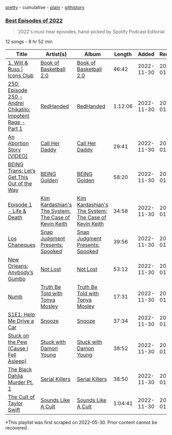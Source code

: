 [pretty](/playlists/pretty/37i9dQZF1DXdlkPQJ1PlTQ.md) - cumulative - [plain](/playlists/plain/37i9dQZF1DXdlkPQJ1PlTQ) - [githistory](https://github.githistory.xyz/mackorone/spotify-playlist-archive/blob/main/playlists/plain/37i9dQZF1DXdlkPQJ1PlTQ)

### [Best Episodes of 2022](https://open.spotify.com/playlist/37i9dQZF1DXdlkPQJ1PlTQ)

> 2022's must hear episodes, hand\-picked by Spotify Podcast Editorial

12 songs - 8 hr 52 min

| Title | Artist(s) | Album | Length | Added | Removed |
|---|---|---|---|---|---|
| [1\. Wilt & Russ \| Icons Club](https://open.spotify.com/episode/3uJ90au2hOmNTVH459pzJD) | [Book of Basketball 2.0](https://open.spotify.com/show/6ePgqbuKwFIcdxis8oPhGU) | [Book of Basketball 2.0](https://open.spotify.com/show/6ePgqbuKwFIcdxis8oPhGU) | 46:42 | 2022-11-30 | 2023-01-18 |
| [250: Episode 250 \- Andrei Chikatilo: Impotent Rage \- Part 1](https://open.spotify.com/episode/1z4PkEJnpoTFmge58h2ipz) | [RedHanded](https://open.spotify.com/show/0emVYc04B4y5UzBIvA0axo) | [RedHanded](https://open.spotify.com/show/0emVYc04B4y5UzBIvA0axo) | 1:12:06 | 2022-11-30 | 2023-01-18 |
| [An Abortion Story \[VIDEO\]](https://open.spotify.com/episode/03sc8HVIeuQs8fLZyIKTAw) | [Call Her Daddy](https://open.spotify.com/show/7bnjJ7Va1nM07Um4Od55dW) | [Call Her Daddy](https://open.spotify.com/show/7bnjJ7Va1nM07Um4Od55dW) | 29:41 | 2022-11-30 | 2023-01-18 |
| [BEING Trans: Let’s Get This Out of the Way](https://open.spotify.com/episode/34E24gKBlmjb7oamZKPmB9) | [BEING Golden](https://open.spotify.com/show/6bDYVX6FZWOFsSDe84UIG3) | [BEING Golden](https://open.spotify.com/show/6bDYVX6FZWOFsSDe84UIG3) | 58:20 | 2022-11-30 | 2023-01-18 |
| [Episode 1 \- Life & Death](https://open.spotify.com/episode/73bMC7mNYOfKXejbtzKEAo) | [Kim Kardashian's The System: The Case of Kevin Keith](https://open.spotify.com/show/1nm1qDaAEAiOv7pBX7TKTE) | [Kim Kardashian's The System: The Case of Kevin Keith](https://open.spotify.com/show/1nm1qDaAEAiOv7pBX7TKTE) | 34:58 | 2022-11-30 | 2023-01-18 |
| [Los Chaneques](https://open.spotify.com/episode/77HDfCKXISBxmYrCVbhH0r) | [Snap Judgment Presents: Spooked](https://open.spotify.com/show/76571Rfl3m7PLJQZKQIGCT) | [Snap Judgment Presents: Spooked](https://open.spotify.com/show/76571Rfl3m7PLJQZKQIGCT) | 39:56 | 2022-11-30 | 2023-01-18 |
| [New Orleans: Anybody’s Gumbo](https://open.spotify.com/episode/1IQwDAxLe8f1ftg6Y9T7Hb) | [Not Lost](https://open.spotify.com/show/0UlfT1uy2svhx3wHjqZgrE) | [Not Lost](https://open.spotify.com/show/0UlfT1uy2svhx3wHjqZgrE) | 53:12 | 2022-11-30 | 2023-01-18 |
| [Numb](https://open.spotify.com/episode/1fzO3IxDzzsShFNSYfCdd1) | [Truth Be Told with Tonya Mosley](https://open.spotify.com/show/587DhwTBxke6uvfwDfaV5N) | [Truth Be Told with Tonya Mosley](https://open.spotify.com/show/587DhwTBxke6uvfwDfaV5N) | 17:31 | 2022-11-30 | 2023-01-18 |
| [S1E1: Help Me Drive a Car](https://open.spotify.com/episode/2VDx9ilOe46P6Nh1j1UlFZ) | [Snooze](https://open.spotify.com/show/3XDxutKaXNSVbQnn2pbWFw) | [Snooze](https://open.spotify.com/show/3XDxutKaXNSVbQnn2pbWFw) | 37:34 | 2022-11-30 | 2023-01-18 |
| [Stuck on the Pew \(Cause I Fell Asleep\)](https://open.spotify.com/episode/65H0Putahq1eqwpQzs3s7R) | [Stuck with Damon Young](https://open.spotify.com/show/42kxHmWquXQBJCxG0rXvu6) | [Stuck with Damon Young](https://open.spotify.com/show/42kxHmWquXQBJCxG0rXvu6) | 38:52 | 2022-11-30 | 2023-01-18 |
| [The Black Dahlia Murder Pt\. 1 ](https://open.spotify.com/episode/395kOhd0FV0Xk8dZiZrdKq) | [Serial Killers](https://open.spotify.com/show/4ruq7mH0jg1sFi8KQhnGb8) | [Serial Killers](https://open.spotify.com/show/4ruq7mH0jg1sFi8KQhnGb8) | 38:50 | 2022-11-30 | 2023-01-18 |
| [The Cult of Taylor Swift](https://open.spotify.com/episode/5yMUPSoX46ArUPYJNNx4nm) | [Sounds Like A Cult](https://open.spotify.com/show/0podj5AKLOFvJAS1raltmw) | [Sounds Like A Cult](https://open.spotify.com/show/0podj5AKLOFvJAS1raltmw) | 1:04:41 | 2022-11-30 | 2023-01-18 |

\*This playlist was first scraped on 2022-05-30. Prior content cannot be recovered.
